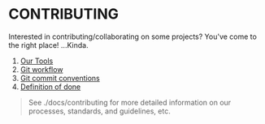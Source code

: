 # CONTRIBUTING

Interested in contributing/collaborating on some projects? You've come to the right place! ...Kinda.

1. [Our Tools](./contributing/our-tools.md)
2. [Git workflow](./contributing/git-workflow.md)
3. [Git commit conventions](./contributing/git-commit-conventions.md)
4. [Definition of done](./contributing/definition-of-done.md)

> See ./docs/contributing for more detailed information on our processes, standards, and guidelines, etc.
